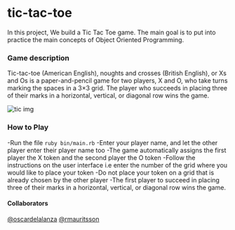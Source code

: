 # tic-tac-toe

In this project, We build a Tic Tac Toe game. The main goal is to put into practice the main concepts of Object Oriented Programming. 

### Game description
Tic-tac-toe (American English), noughts and crosses (British English), or Xs and Os is a paper-and-pencil game for two players, X and O, who take turns marking the spaces in a 3×3 grid. The player who succeeds in placing three of their marks in a horizontal, vertical, or diagonal row wins the game.

![tic img](https://upload.wikimedia.org/wikipedia/commons/1/1b/Tic-tac-toe-game-1.svg)

### How to Play 
-Run the file `ruby bin/main.rb`
-Enter your player name, and let the other player enter their player name too
-The game automatically assigns the first player the X token and the second player the O token
-Follow the instructions on the user interface i.e enter the number of the grid where you would like to place your token
-Do not place your token on a grid that is already chosen by the other player
-The first player to succeed in placing three of their marks in a horizontal, vertical, or diagonal row wins the game.

#### Collaborators
[@oscardelalanza](https://github.com/oscardelalanza/)
[@rmauritsson](https://github.com/rmauritsson/)